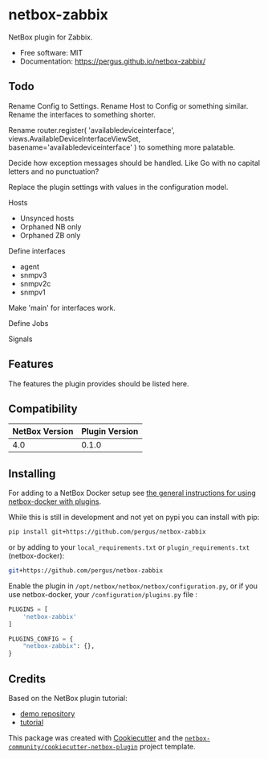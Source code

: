 # netbox-zabbix

NetBox plugin for Zabbix.


* Free software: MIT
* Documentation: https://pergus.github.io/netbox-zabbix/


## Todo

Rename Config to Settings.
Rename Host to Config or something similar.
Rename the interfaces to something shorter.


Rename router.register( 'availabledeviceinterface', 
   views.AvailableDeviceInterfaceViewSet, basename='availabledeviceinterface' )
to something more palatable.

Decide how exception messages should be handled. 
 Like Go with no capital letters and no punctuation?


Replace the plugin settings with values in the configuration model.

Hosts
- Unsynced hosts
- Orphaned NB only
- Orphaned ZB only


Define interfaces
 - agent
 - snmpv3
 - snmpv2c
 - snmpv1

Make 'main' for interfaces work.


Define Jobs

Signals






## Features

The features the plugin provides should be listed here.

## Compatibility

| NetBox Version | Plugin Version |
|----------------|----------------|
|     4.0        |      0.1.0     |

## Installing

For adding to a NetBox Docker setup see
[the general instructions for using netbox-docker with plugins](https://github.com/netbox-community/netbox-docker/wiki/Using-Netbox-Plugins).

While this is still in development and not yet on pypi you can install with pip:

```bash
pip install git+https://github.com/pergus/netbox-zabbix
```

or by adding to your `local_requirements.txt` or `plugin_requirements.txt` (netbox-docker):

```bash
git+https://github.com/pergus/netbox-zabbix
```

Enable the plugin in `/opt/netbox/netbox/netbox/configuration.py`,
 or if you use netbox-docker, your `/configuration/plugins.py` file :

```python
PLUGINS = [
    'netbox-zabbix'
]

PLUGINS_CONFIG = {
    "netbox-zabbix": {},
}
```

## Credits

Based on the NetBox plugin tutorial:

- [demo repository](https://github.com/netbox-community/netbox-plugin-demo)
- [tutorial](https://github.com/netbox-community/netbox-plugin-tutorial)

This package was created with [Cookiecutter](https://github.com/audreyr/cookiecutter) and the [`netbox-community/cookiecutter-netbox-plugin`](https://github.com/netbox-community/cookiecutter-netbox-plugin) project template.
